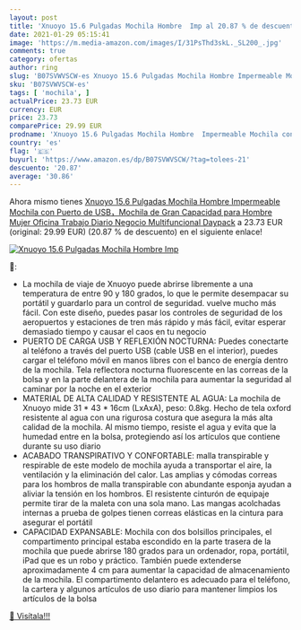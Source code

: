 ```yaml
---
layout: post
title: 'Xnuoyo 15.6 Pulgadas Mochila Hombre  Imp al 20.87 % de descuento'
date: 2021-01-29 05:15:41
image: 'https://m.media-amazon.com/images/I/31PsThd3skL._SL200_.jpg'
comments: true
category: ofertas
author: ring
slug: 'B07SVWVSCW-es Xnuoyo 15.6 Pulgadas Mochila Hombre Impermeable Mochila...'
sku: 'B07SVWVSCW-es'
tags: [ 'mochila', ]
actualPrice: 23.73 EUR
currency: EUR
price: 23.73
comparePrice: 29.99 EUR
prodname: 'Xnuoyo 15.6 Pulgadas Mochila Hombre  Impermeable Mochila con Puerto de USB，Mochila de Gran Capacidad para Hombre Mujer Oficina Trabajo Diario Negocio Multifuncional Daypack'
country: 'es'
flag: '🇪🇸'
buyurl: 'https://www.amazon.es/dp/B07SVWVSCW/?tag=tolees-21'
descuento: '20.87'
average: '30.86'
---
```


Ahora mismo tienes [Xnuoyo 15.6 Pulgadas Mochila Hombre  Impermeable Mochila con Puerto de USB，Mochila de Gran Capacidad para Hombre Mujer Oficina Trabajo Diario Negocio Multifuncional Daypack](https://www.amazon.es/dp/B07SVWVSCW/?tag=tolees-21) a 23.73 EUR (original: 29.99 EUR) (20.87 %  de descuento) en el siguiente enlace!

[![Xnuoyo 15.6 Pulgadas Mochila Hombre  Imp](https://m.media-amazon.com/images/I/31PsThd3skL._SL200_.jpg)](https://www.amazon.es/dp/B07SVWVSCW/?tag=tolees-21)

🔎:

- La mochila de viaje de Xnuoyo puede abrirse libremente a una temperatura de entre 90 y 180 grados, lo que le permite desempacar su portátil y guardarlo para un control de seguridad. vuelve mucho más fácil. Con este diseño, puedes pasar los controles de seguridad de los aeropuertos y estaciones de tren más rápido y más fácil, evitar esperar demasiado tiempo y causar el caos en tu negocio
- PUERTO DE CARGA USB Y REFLEXIÓN NOCTURNA: Puedes conectarte al teléfono a través del puerto USB (cable USB en el interior), puedes cargar el teléfono móvil en manos libres con el banco de energía dentro de la mochila. Tela reflectora nocturna fluorescente en las correas de la bolsa y en la parte delantera de la mochila para aumentar la seguridad al caminar por la noche en el exterior
- MATERIAL DE ALTA CALIDAD Y RESISTENTE AL AGUA: La mochila de Xnuoyo mide 31 * 43 * 16cm (LxAxA), peso: 0.8kg. Hecho de tela oxford resistente al agua con una rigurosa costura que asegura la más alta calidad de la mochila. Al mismo tiempo, resiste el agua y evita que la humedad entre en la bolsa, protegiendo así los artículos que contiene durante su uso diario
- ACABADO TRANSPIRATIVO Y CONFORTABLE: malla transpirable y respirable de este modelo de mochila ayuda a transportar el aire, la ventilación y la eliminación del calor. Las amplias y cómodas correas para los hombros de malla transpirable con abundante esponja ayudan a aliviar la tensión en los hombros. El resistente cinturón de equipaje permite tirar de la maleta con una sola mano. Las mangas acolchadas internas a prueba de golpes tienen correas elásticas en la cintura para asegurar el portátil
- CAPACIDAD EXPANSABLE: Mochila con dos bolsillos principales, el compartimento principal estaba escondido en la parte trasera de la mochila que puede abrirse 180 grados para un ordenador, ropa, portátil, iPad que es un robo y práctico. También puede extenderse aproximadamente 4 cm para aumentar la capacidad de almacenamiento de la mochila. El compartimento delantero es adecuado para el teléfono, la cartera y algunos artículos de uso diario para mantener limpios los artículos de la bolsa

[🛒 Visítala!!!](https://www.amazon.es/dp/B07SVWVSCW/?tag=tolees-21)
